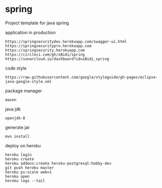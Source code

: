 # spring
Project template for java spring

application in production
````
https://springsecuritydev.herokuapp.com/swagger-ui.html
https://springsecuritypro.herokuapp.com
https://springsecurity.herokuapp.com
https://circleci.com/gh/xBidi/spring
https://sonarcloud.io/dashboard?id=xBidi_spring
````
code style
````
https://raw.githubusercontent.com/google/styleguide/gh-pages/eclipse-java-google-style.xml
````
package manager
````
maven
````
java jdk
````
openjdk-8
````

generate jar
````
mvn install
````

deploy on heroku
````
heroku login
heroku create
heroku addons:create heroku-postgresql:hobby-dev
git push heroku master
heroku ps:scale web=1
heroku open
heroku logs --tail
````

